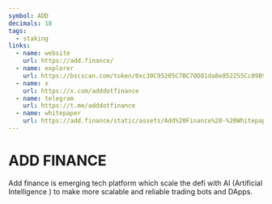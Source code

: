 ```yaml
---
symbol: ADD
decimals: 18
tags:
  - staking
links:
  - name: website
    url: https://add.finance/
  - name: explorer
    url: https://bscscan.com/token/0xc30C95205C7BC70D81da8e852255Cc89B90480f7
  - name: x
    url: https://x.com/adddotfinance
  - name: telegram
    url: https://t.me/adddotfinance
  - name: whitepaper
    url: https://add.finance/static/assets/Add%20Finance%20-%20Whitepaper%20Final.pdf
---
```


# ADD FINANCE

Add finance is emerging tech platform which scale the defi with AI (Artificial Intelligence ) to make more scalable and reliable trading bots and DApps.

